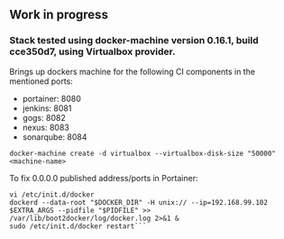 ## Work in progress
### Stack tested using docker-machine version 0.16.1, build cce350d7, using Virtualbox provider.

Brings up dockers machine for the following CI components in the mentioned ports: 
* portainer: 8080
* jenkins: 8081
* gogs: 8082
* nexus: 8083
* sonarqube: 8084

```docker-machine create -d virtualbox --virtualbox-disk-size "50000" <machine-name>```

To fix 0.0.0.0 published address/ports in Portainer:
```docker-machine ssh <machine-name>
vi /etc/init.d/docker
dockerd --data-root "$DOCKER_DIR" -H unix:// --ip=192.168.99.102 $EXTRA_ARGS --pidfile "$PIDFILE" >> /var/lib/boot2docker/log/docker.log 2>&1 &
sudo /etc/init.d/docker restart```
